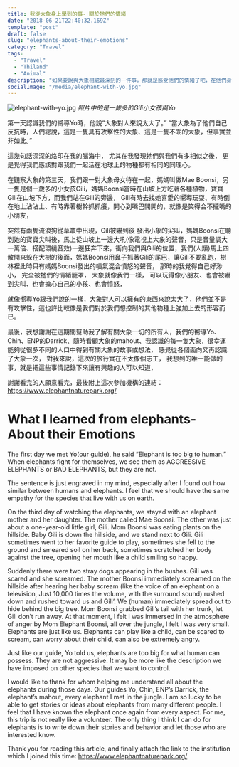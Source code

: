 ```yaml
---
title: 我從大象身上學到的事- 關於牠們的情緒
date: "2018-06-21T22:40:32.169Z"
template: "post"
draft: false
slug: "elephants-about-their-emotions"
category: "Travel"
tags:
  - "Travel"
  - "Thiland"
  - "Animal"
description: "如果要說與大象相處最深刻的一件事，那就是感受他們的情緒了吧，在他們身旁聽著他們因為情緒起伏而發出的各種聲音，時而發出像小奶狗的嗚噎聲、時而發出像暴龍的噠噠聲，覺得自己是如此渺小而人類又是多麼的狂妄。"
socialImage: "/media/elephant-with-yo.jpg"
---
```


![elephant-with-yo.jpg](/media/elephant-with-yo.jpg)
*照片中的是一歲多的Gili小女孩與Yo*

第一天認識我們的嚮導Yo時，他說“大象對人來說太大了。” “當大象為了他們自己反抗時，人們總說，這是一隻具有攻擊性的大象、這是一隻不乖的大象，但事實並非如此。”

這幾句話深深的烙印在我的腦海中，
尤其在我發現牠們與我們有多相似之後，
更是覺得我們應該對跟我們一起活在地球上的物種都有相同的同理心。

在觀察大象的第三天，我們跟一對大象母女待在一起，媽媽叫做Mae Boonsi，另一隻是個一歲多的小女孩Gili，媽媽Boonsi當時在山坡上方吃著各種植物，寶寶Gili在山坡下方，而我們站在Gili的旁邊，
Gili有時去找她喜愛的嚮導玩耍、有時倒在地上沾沾土、有時靠著樹幹抓抓癢，開心到嘴巴開開的，就像是笑得合不攏嘴的小朋友，

突然有兩隻流浪狗從草叢中出現，Gili被嚇到後 發出小象的尖叫，媽媽Boonsi在聽到她的寶寶尖叫後，馬上從山坡上一邊大吼(像電視上大象的聲音，只是音量調大一萬倍、搭配環繞音效)一邊狂奔下來，衝向我們與Gili的位置，我們(人類)馬上四散開來躲在大樹的後面，媽媽Boonsi用鼻子抓著Gili的尾巴，讓Gili不要亂跑，樹林裡此時只有媽媽Boonsi發出的噴氣混合憤怒的聲音，
那時的我覺得自己好渺小，
完全被牠們的情緒籠罩，
大象就像我們一樣，
可以玩得像小朋友、也會被嚇到尖叫、也會擔心自己的小孩、也會憤怒，

就像嚮導Yo跟我們說的一樣，大象對人可以擁有的東西來說太大了，他們並不是有攻擊性，這也許比較像是我們對於我們想控制的其他物種上強加上去的形容而已。

最後，我想謝謝在這期間幫助我了解有關大象一切的所有人，我們的嚮導Yo、Chin、ENP的Darrick、隨時看顧大象的mahout、我認識的每一隻大象，很幸運能夠從很多不同的人口中得到有關大象的故事或想法，
感覺從各個面向又再認識了大象一次，
對我來說，這次的旅行實在不太像個志工，
我想到的唯一能做的事，就是把這些事情記錄下來讓有興趣的人可以知道，

謝謝看完的人願意看完，最後附上這次參加機構的連結：https://www.elephantnaturepark.org/

# What I learned from elephants- About their Emotions

The first day we met Yo(our guide), he said “Elephant is too big to human.” When elephants fight for themselves, we see them as AGGRESSIVE ELEPHANTS or BAD ELEPHANTS, but they are not.

The sentence is just engraved in my mind,
especially after I found out how similar between humans and elephants.
I feel that we should have the same empathy for the species that live with us on earth.

On the third day of watching the elephants, we stayed with an elephant mother and her daughter. The mother called Mae Boonsi. The other was just about a one-year-old little girl, Gili. Mom Boonsi was eating plants on the hillside. Baby Gili is down the hillside, and we stand next to Gili.
Gili sometimes went to her favorite guide to play, sometimes she fell to the ground and smeared soil on her back, sometimes scratched her body against the tree, opening her mouth like a child smiling so happy.

Suddenly there were two stray dogs appearing in the bushes. Gili was scared and she screamed. The mother Boonsi immediately screamed on the hillside after hearing her baby scream (like the voice of an elephant on a television, Just 10,000 times the volume, with the surround sound) rushed down and rushed toward us and Gili’. We (human) immediately spread out to hide behind the big tree. Mom Boonsi grabbed Gili’s tail with her trunk, let Gili don’t run away.
At that moment, I felt I was immersed in the atmosphere of anger by Mom Elephant Boonsi, all over the jungle, I felt I was very small.
Elephants are just like us.
Elephants can play like a child, can be scared to scream, can worry about their child, can also be extremely angry.

Just like our guide, Yo told us, elephants are too big for what human can possess. They are not aggressive. It may be more like the description we have imposed on other species that we want to control.

I would like to thank for whom helping me understand all about the elephants during those days. Our guides Yo, Chin, ENP’s Darrick, the elephant’s mahout, every elephant I met in the jungle.
I am so lucky to be able to get stories or ideas about elephants from many different people.
I feel that I have known the elephant once again from every aspect.
For me, this trip is not really like a volunteer.
The only thing I think I can do for elephants is to write down their stories and behavior and let those who are interested know.

Thank you for reading this article, and finally attach the link to the institution which I joined this time:
https://www.elephantnaturepark.org/